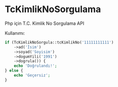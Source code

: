 # TcKimlikNoSorgulama
Php için T.C. Kimlik No Sorgulama API

Kullanımı:

```php
if (TcKimlikNoSorgula::tcKimlikNo('11111111111')
    ->ad('İsim')
    ->soyad('Soyisim')
    ->dogumYili('1991')
    ->dogrula()) {
    echo 'Doğrulandı!';
} else {
    echo 'Geçersiz';
}
```
